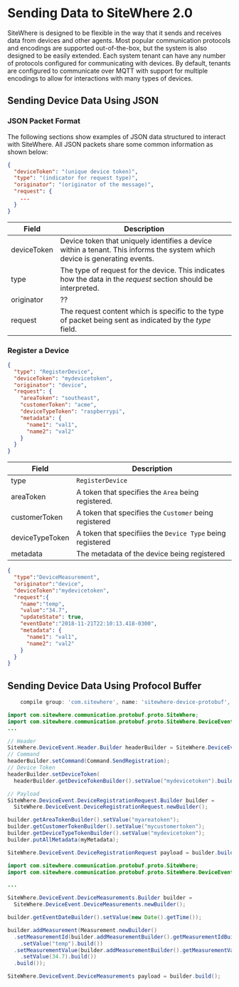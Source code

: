 # Sending Data to SiteWhere 2.0

SiteWhere is designed to be flexible in the way that it sends and receives data from devices and other agents.
Most popular communication protocols and encodings are supported out-of-the-box, but the system is also designed
to be easily extended. Each system tenant can have any number of protocols configured for communicating with
devices. By default, tenants are configured to communicate over MQTT with support for multiple encodings
to allow for interactions with many types of devices.

## Sending Device Data Using JSON

### JSON Packet Format

The following sections show examples of JSON data structured to interact with SiteWhere. All JSON packets share
some common information as shown below:

```json
{
  "deviceToken": "(unique device token)",
  "type": "(indicator for request type)",
  "originator": "(originator of the message)",
  "request": {
    ...
  }
}
```

| Field       | Description                               |
| ----------- | ----------------------------------------- |
| deviceToken | Device token that uniquely identifies a device within a tenant. This informs the system which device is generating events.|
| type        | The type of request for the device. This indicates how the data in the _request_ section should be interpreted. |
| originator  | ?? |
| request     | The request content which is specific to the type of packet being sent as indicated by the _type_ field. |

### Register a Device

```json
{
  "type": "RegisterDevice",
  "deviceToken": "mydevicetoken",
  "originator": "device",
  "request": {
    "areaToken": "southeast",
    "customerToken": "acme",
    "deviceTypeToken": "raspberrypi",
    "metadata": {
      "name1": "val1",
      "name2": "val2"
    }
  }
}
```

| Field           | Description                                                |
| --------------- | ---------------------------------------------------------- |
| type            | `RegisterDevice`                                           |
| areaToken       | A token that specifies the `Area` being registered.        |
| customerToken   | A token that specifies the `Customer` being registered     |
| deviceTypeToken | A token that specifiies the `Device Type` being registered |
| metadata        | The metadata of the device being registered                |

```json
{
  "type":"DeviceMeasurement",
  "originator":"device",
  "deviceToken":"mydevicetoken",
  "request":{
    "name":"temp",
    "value":"34.7",
    "updateState": true,
    "eventDate":"2018-11-21T22:10:13.418-0300",
    "metadata": {
      "name1": "val1",
      "name2": "val2"
    }
  }
}
```

## Sending Device Data Using Profocol Buffer

```gradle
    compile group: 'com.sitewhere', name: 'sitewhere-device-protobuf', version:'2.0.0-SNAPSHOT'
```

```java
import com.sitewhere.communication.protobuf.proto.SiteWhere;
import com.sitewhere.communication.protobuf.proto.SiteWhere.DeviceEvent.Command;
...

// Header
SiteWhere.DeviceEvent.Header.Builder headerBuilder = SiteWhere.DeviceEvent.Header.newBuilder();
// Command
headerBuilder.setCommand(Command.SendRegistration);
// Device Token
headerBuilder.setDeviceToken(
  headerBuilder.getDeviceTokenBuilder().setValue("mydevicetoken").build());

// Payload
SiteWhere.DeviceEvent.DeviceRegistrationRequest.Builder builder =
  SiteWhere.DeviceEvent.DeviceRegistrationRequest.newBuilder();

builder.getAreaTokenBuilder().setValue("myareatoken");
builder.getCustomerTokenBuilder().setValue("mycustomertoken");
builder.getDeviceTypeTokenBuilder().setValue("mydevicetoken");
builder.putAllMetadata(myMetadata);

SiteWhere.DeviceEvent.DeviceRegistrationRequest payload = builder.build();
```

```java
import com.sitewhere.communication.protobuf.proto.SiteWhere;
import com.sitewhere.communication.protobuf.proto.SiteWhere.DeviceEvent.Measurement;

...

SiteWhere.DeviceEvent.DeviceMeasurements.Builder builder =
  SiteWhere.DeviceEvent.DeviceMeasurements.newBuilder();

builder.getEventDateBuilder().setValue(new Date().getTime());

builder.addMeasurement(Measurement.newBuilder()
  .setMeasurementId(builder.addMeasurementBuilder().getMeasurementIdBuilder()
    .setValue("temp").build())
  .setMeasurementValue(builder.addMeasurementBuilder().getMeasurementValueBuilder()
    .setValue(34.7).build())
  .build());

SiteWhere.DeviceEvent.DeviceMeasurements payload = builder.build();
```
